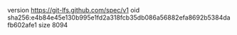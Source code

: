 version https://git-lfs.github.com/spec/v1
oid sha256:e4b84e45e130b995e1fd2a318fcb35db086a56882efa8692b5384dafb602afe1
size 8094
